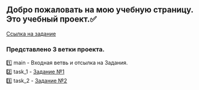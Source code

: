 ## Добро пожаловать на мою учебную страницу. Это учебный проект.✅     
[Ссылка на задание](https://github.com/netology-code/py-homeworks-web/tree/new/1.3-docker "Домашнее задание к лекции «Docker»")  

### Представлено 3 ветки проекта.  

1️⃣ main - Входная ветвь и отсылка на Задания.   
2️⃣ task_1 - [Задание №1](https://github.com/Alonsole/Docker_educational_project/tree/task_1 "Домашнее задание №1")  
3️⃣ task_2 - [Задание №2](https://github.com/Alonsole/Docker_educational_project/tree/task_2 "Домашнее задание №2")  

